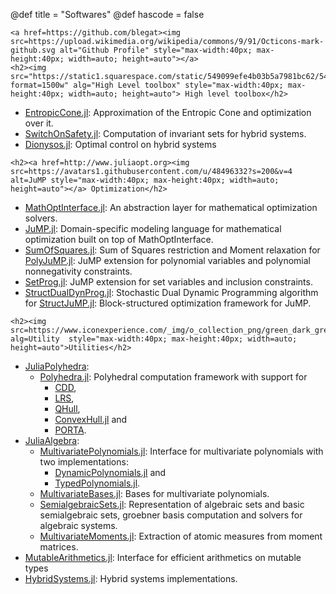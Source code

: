 @def title = "Softwares"
@def hascode = false

~~~
<a href=https://github.com/blegat><img src=https://upload.wikimedia.org/wikipedia/commons/9/91/Octicons-mark-github.svg alt="Github Profile" style="max-width:40px; max-height:40px; width=auto; height=auto"></a>
<h2><img src="https://static1.squarespace.com/static/549099efe4b03b5a7981bc62/54aafc1ae4b017022dadf7e1/54aafc1ae4b017022dadf8fc/1422652759784/?format=1500w" alg="High Level toolbox" style="max-width:40px; max-height:40px; width=auto; height=auto"> High level toolbox</h2>
~~~
* [EntropicCone.jl](https://github.com/blegat/EntropicCone.jl): Approximation of the Entropic Cone and optimization over it.
* [SwitchOnSafety.jl](https://github.com/blegat/SwitchOnSafety.jl): Computation of invariant sets for hybrid systems.
* [Dionysos.jl](https://github.com/dionysos-dev/Dionysos.jl): Optimal control on hybrid systems
~~~
<h2><a href=http://www.juliaopt.org><img src=https://avatars1.githubusercontent.com/u/48496332?s=200&v=4 alt=JuMP style="max-width:40px; max-height:40px; width=auto; height=auto"></a> Optimization</h2>
~~~
* [MathOptInterface.jl](https://github.com/jump-dev/MathOptInterface.jl): An abstraction layer for mathematical optimization solvers.
* [JuMP.jl](https://github.com/jump-dev/JuMP.jl): Domain-specific modeling language for mathematical optimization built on top of MathOptInterface.
* [SumOfSquares.jl](https://github.com/jump-dev/SumOfSquares.jl): Sum of Squares restriction and Moment relaxation for [PolyJuMP.jl](https://github.com/JuliaOpt/SumOfSquares.jl): JuMP extension for polynomial variables and polynomial nonnegativity constraints.
* [SetProg.jl](https://github.com/blegat/SetProg.jl): JuMP extension for set variables and inclusion constraints.
* [StructDualDynProg.jl](https://github.com/blegat/StructDualDynProg.jl): Stochastic Dual Dynamic Programming algorithm for [StructJuMP.jl](https://github.com/StructJuMP/StructJuMP.jl): Block-structured optimization framework for JuMP.
~~~
<h2><img src=https://www.iconexperience.com/_img/o_collection_png/green_dark_grey/512x512/plain/tools.png alg=Utility  style="max-width:40px; max-height:40px; width=auto; height=auto">Utilities</h2>
~~~
* [JuliaPolyhedra](https://github.com/JuliaPolyhedra):
  - [Polyhedra.jl](https://github.com/JuliaPolyhedra/Polyhedra.jl): Polyhedral computation framework with support for
    * [CDD](https://github.com/JuliaPolyhedra/CDDLib.jl),
    * [LRS](https://github.com/JuliaPolyhedra/LRSLib.jl),
    * [QHull](https://github.com/JuliaPolyhedra/QHull.jl),
    * [ConvexHull.jl](https://github.com/JuliaPolyhedra/ConvexHull.jl) and
    * [PORTA](https://github.com/JuliaPolyhedra/XPORTA.jl).
* [JuliaAlgebra](https://github.com/JuliaAlgebra):
  - [MultivariatePolynomials.jl](https://github.com/JuliaAlgebra/MultivariatePolynomials.jl): Interface for multivariate polynomials with two implementations:
    * [DynamicPolynomials.jl](https://github.com/JuliaAlgebra/DynamicPolynomials.jl/) and
    * [TypedPolynomials.jl](https://github.com/JuliaAlgebra/TypedPolynomials.jl/).
  - [MultivariateBases.jl](https://github.com/JuliaAlgebra/MultivariateBases.jl/): Bases for multivariate polynomials.
  - [SemialgebraicSets.jl](https://github.com/JuliaAlgebra/SemialgebraicSets.jl): Representation of algebraic sets and basic semialgebraic sets, groebner basis computation and solvers for algebraic systems.
  - [MultivariateMoments.jl](https://github.com/JuliaAlgebra/MultivariateMoments.jl): Extraction of atomic measures from moment matrices.
* [MutableArithmetics.jl](https://github.com/jump-dev/MutableArithmetics.jl): Interface for efficient arithmetics on mutable types
* [HybridSystems.jl](https://github.com/blegat/HybridSystems.jl): Hybrid systems implementations.
